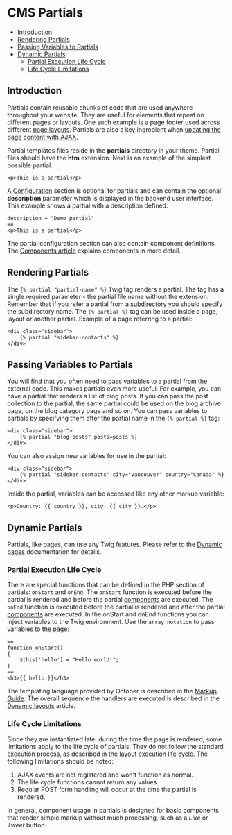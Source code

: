 # CMS Partials

- [Introduction](#introduction)
- [Rendering Partials](#rendering-partials)
- [Passing Variables to Partials](#partial-variables)
- [Dynamic Partials](#dynamic-partials)
    - [Partial Execution Life Cycle](#partial-life-cycle)
    - [Life Cycle Limitations](#life-cycle-limitations)

<a name="introduction"></a>
## Introduction

Partials contain reusable chunks of code that are used anywhere throughout your website. They are useful for elements that repeat on different pages or layouts. One such example is a page footer used across different [page layouts](layouts). Partials are also a key ingredient when [updating the page content with AJAX](../ajax/update-partials).

Partial templates files reside in the **partials** directory in your theme. Partial files should have the **htm** extension. Next is an example of the simplest possible partial.

    <p>This is a partial</p>

A [Configuration](themes#configuration-section) section is optional for partials and can contain the optional **description** parameter which is displayed in the backend user interface. This example shows a partial with a description defined.

    description = "Demo partial"
    ==
    <p>This is a partial</p>

The partial configuration section can also contain component definitions. The [Components article](components) explains components in more detail.

<a name="rendering-partials"></a>
## Rendering Partials

The `{% partial "partial-name" %}` Twig tag renders a partial. The tag has a single required parameter - the partial file name without the extension. Remember that if you refer a partial from a [subdirectory](themes#subdirectories) you should specify the subdirectory name. The `{% partial %}` tag can be used inside a page, layout or another partial. Example of a page referring to a partial:

    <div class="sidebar">
        {% partial "sidebar-contacts" %}
    </div>

<a name="partial-variables"></a>
## Passing Variables to Partials

You will find that you often need to pass variables to a partial from the external code. This makes partials even more useful. For example, you can have a partial that renders a list of blog posts. If you can pass the post collection to the partial, the same partial could be used on the blog archive page, on the blog category page and so on. You can pass variables to partials by specifying them after the partial name in the `{% partial %}` tag:

    <div class="sidebar">
        {% partial "blog-posts" posts=posts %}
    </div>

You can also assign new variables for use in the partial:

    <div class="sidebar">
        {% partial "sidebar-contacts" city="Vancouver" country="Canada" %}
    </div>

Inside the partial, variables can be accessed like any other markup variable:

    <p>Country: {{ country }}, city: {{ city }}.</p>


<a name="dynamic-partials"></a>
## Dynamic Partials

Partials, like pages, can use any Twig features. Please refer to the [Dynamic pages](pages#dynamic-pages) documentation for details.

<a name="partial-life-cycle"></a>
### Partial Execution Life Cycle

There are special functions that can be defined in the PHP section of partials: `onStart` and `onEnd`. The `onStart` function is executed before the partial is rendered and before the partial [components](components) are executed. The `onEnd` function is executed before the partial is rendered and after the partial [components](components) are executed. In the onStart and onEnd functions you can inject variables to the Twig environment. Use the `array notation` to pass variables to the page:

    ==
    function onStart()
    {
        $this['hello'] = "Hello world!";
    }
    ==
    <h3>{{ hello }}</h3>

The templating language provided by October is described in the [Markup Guide](../markup). The overall sequence the handlers are executed is described in the [Dynamic layouts](layouts#dynamic-layouts) article.

<a name="life-cycle-limitations"></a>
### Life Cycle Limitations

Since they are instantiated late, during the time the page is rendered, some limitations apply to the life cycle of partials. They do not follow the standard execution process, as described in the [layout execution life cycle](layouts#dynamic-layouts). The following limitations should be noted:

1. AJAX events are not registered and won't function as normal.
1. The life cycle functions cannot return any values.
1. Regular POST form handling will occur at the time the partial is rendered.

In general, component usage in partials is designed for basic components that render simple markup without much processing, such as a *Like* or *Tweet* button.
